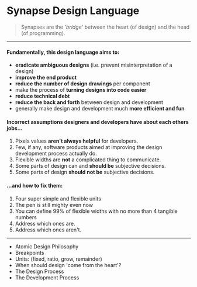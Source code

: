 # Synapse Design Language

> Synapses are the _'bridge'_ between the heart (of design) and the head (of programming).

-----

#### Fundamentally, **this design language aims to:**

* **eradicate ambiguous designs** (i.e. prevent misinterpretation of a design)
* **improve the end product**
* **reduce the number of design drawings** per component
* make the process of **turning designs into code easier**
* **reduce technical debt**
* **reduce the back and forth** between design and development
* generally make design and development much **more efficient and fun**

#### Incorrect assumptions designers and developers have about each others jobs...

1) Pixels values **aren't always helpful** for developers.
2) Few, if any, software products aimed at improving the design development process
   actually do.
3) Flexible widths are **not** a complicated thing to communicate.
4) Some parts of design can and **should be** subjective decisions.
5) Some parts of design **should not be** subjective decisions.

#### ...and how to fix them:

1) Four super simple and flexible units
2) The pen is still mighty even now
3) You can define 99% of flexible widths with no more than 4 tangible numbers
4) Address which ones are.
5) Address which ones aren't.

-----

* Atomic Design Philosophy
* Breakpoints
* Units: (fixed, ratio, grow, remainder)
* When should design 'come from the heart'?
* The Design Process
* The Development Process
